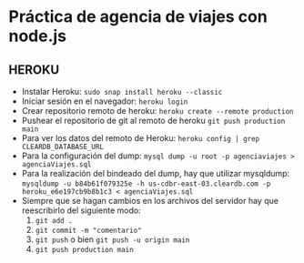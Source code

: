 # Práctica de agencia de viajes con node.js

## HEROKU

-   Instalar Heroku:
    `sudo snap install heroku --classic`
-   Iniciar sesión en el navegador:
    `heroku login`
-   Crear repositorio remoto de heroku:
    `heroku create --remote production`
-   Pushear el repositorio de git al remoto de heroku
    `git push production main`
-   Para ver los datos del remoto de Heroku:
    `heroku config | grep CLEARDB_DATABASE_URL`
-   Para la configuración del dump:
    `mysql dump -u root -p agenciaviajes > agenciaViajes.sql`
-   Para la realización del bindeado del dump, hay que utilizar mysqldump:
    `mysqldump -u b84b61f079325e -h us-cdbr-east-03.cleardb.com -p heroku_e6e197cb9b8b1c3 < agenciaViajes.sql`
-   Siempre que se hagan cambios en los archivos del servidor hay que reescribirlo del siguiente modo:
    1. `git add .`
    2. `git commit -m "comentario"`
    3. `git push` o bien `git push -u origin main`
    4. `git push production main`
